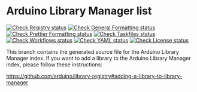 # Arduino Library Manager list

[![Check Registry status](https://github.com/arduino/library-registry/actions/workflows/check-registry.yml/badge.svg)](https://github.com/arduino/library-registry/actions/workflows/check-registry.yml)
[![Check General Formatting status](https://github.com/arduino/library-registry/actions/workflows/check-general-formatting-task.yml/badge.svg)](https://github.com/arduino/library-registry/actions/workflows/check-general-formatting-task.yml)
[![Check Prettier Formatting status](https://github.com/arduino/library-registry/actions/workflows/check-prettier-formatting-task.yml/badge.svg)](https://github.com/arduino/library-registry/actions/workflows/check-prettier-formatting-task.yml)
[![Check Taskfiles status](https://github.com/arduino/library-registry/actions/workflows/check-taskfiles.yml/badge.svg)](https://github.com/arduino/library-registry/actions/workflows/check-taskfiles.yml)
[![Check Workflows status](https://github.com/arduino/library-registry/actions/workflows/check-workflows-task.yml/badge.svg)](https://github.com/arduino/library-registry/actions/workflows/check-workflows-task.yml)
[![Check YAML status](https://github.com/arduino/library-registry/actions/workflows/check-yaml-task.yml/badge.svg)](https://github.com/arduino/library-registry/actions/workflows/check-yaml-task.yml)
[![Check License status](https://github.com/arduino/library-registry/actions/workflows/check-license.yml/badge.svg)](https://github.com/arduino/library-registry/actions/workflows/check-license.yml)

This branch contains the generated source file for the Arduino Library Manager index. If you want to add a library to
the Arduino Library Manager index, please follow these instructions:

https://github.com/arduino/library-registry#adding-a-library-to-library-manager
